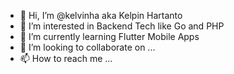 - 👋 Hi, I’m @kelvinha aka Kelpin Hartanto
- 👀 I’m interested in Backend Tech like Go and PHP
- 🌱 I’m currently learning Flutter Mobile Apps
- 💞️ I’m looking to collaborate on ...
- 📫 How to reach me ...

<!---
kelvinha/kelvinha is a ✨ special ✨ repository because its `README.md` (this file) appears on your GitHub profile.
You can click the Preview link to take a look at your changes.
--->
